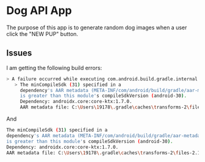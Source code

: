 # Dog API App

The purpose of this app is to generate random dog images when a user click the "NEW PUP" button.

## Issues

I am getting the following build errors:
```bash
> A failure occurred while executing com.android.build.gradle.internal.tasks.CheckAarMetadataWorkAction
   > The minCompileSdk (31) specified in a
     dependency's AAR metadata (META-INF/com/android/build/gradle/aar-metadata.properties)
     is greater than this module's compileSdkVersion (android-30).
     Dependency: androidx.core:core-ktx:1.7.0.
     AAR metadata file: C:\Users\19178\.gradle\caches\transforms-2\files-2.1\1feeb76a5144ab87511629eac88d4f4c\core-ktx-1.7.0\META-INF\com\android\build\gradle\aar-metadata.properties.

```
And
```bash
The minCompileSdk (31) specified in a
dependency's AAR metadata (META-INF/com/android/build/gradle/aar-metadata.properties)
is greater than this module's compileSdkVersion (android-30).
Dependency: androidx.core:core-ktx:1.7.0.
AAR metadata file: C:\Users\19178\.gradle\caches\transforms-2\files-2.1\1feeb76a5144ab87511629eac88d4f4c\core-ktx-1.7.0\META-INF\com\android\build\gradle\aar-metadata.properties.

```
